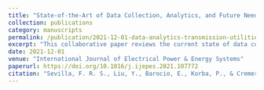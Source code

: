 ```yaml
---
title: "State-of-the-Art of Data Collection, Analytics, and Future Needs of Transmission Utilities Worldwide"
collection: publications
category: manuscripts
permalink: /publication/2021-12-01-data-analytics-transmission-utilities
excerpt: "This collaborative paper reviews the current state of data collection and analytics in transmission utilities. It identifies future needs to support the growing demand for data-driven grid operations."
date: 2021-12-01
venue: "International Journal of Electrical Power & Energy Systems"
paperurl: https://doi.org/10.1016/j.ijepes.2021.107772
citation: "Sevilla, F. R. S., Liu, Y., Barocio, E., Korba, P., & Cremer, J. L. (2021). 'State-of-the-Art of Data Collection, Analytics, and Future Needs of Transmission Utilities Worldwide.' International Journal of Electrical Power & Energy Systems, 137, 107772."
---
```

